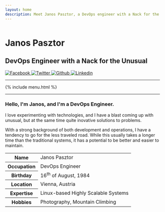 ```yaml
---
layout: home
description: Meet Janos Pasztor, a DevOps engineer with a Nack for the unusual.
---
```


<div class="container-block">
    <div class="profile">
        <img src="{% base64 /assets/avatar-230.jpg %}" alt="" class="avatar" />
        <div class="profile-data">
            <h1 class="title">Janos Pasztor</h1>
            <h2 class="subtitle">DevOps Engineer with a Nack for the Unusual</h2>
            <div class="social">
                <a href="https://facebook.com/{{ site.facebook_username }}" target="_blank" rel="noreferrer noopener" title="Open my Facebook page in a new window">
                    <img src="{% base64 /assets/social-icons/facebook.svg %}" alt="Facebook" />
                </a>
                <a href="https://twitter.com/{{ site.twitter_username }}" target="_blank" rel="noreferrer noopener" title="Open my Twitter page in a new window">
                    <img src="{% base64 /assets/social-icons/twitter.svg %}" alt="Twitter" />
                </a>
                <a href="https://github.com/{{ site.github_username }}" target="_blank" rel="noreferrer noopener" title="Open my Github page in a new window">
                    <img src="{% base64 /assets/social-icons/github.svg %}" alt="Github" />
                </a>
                <a href="https://linkedin.com/in/{{ site.linkedin_username }}/" target="_blank" rel="noreferrer noopener" title="Open my Linkedin page in a new window">
                    <img src="{% base64 /assets/social-icons/linkedin.svg %}" alt="Linkedin" />
                </a>
            </div>
        </div>
    </div>
</div>

<hr />

{% include menu.html %}

<hr />

<div class="container-block">
    <div class="row">
        <div class="col">
            <h3>Hello, I'm Janos, and I'm a DevOps Engineer.</h3>
            <p>
                I love experimenting with technologies, and I have a blast coming up with unusual, but at the same time
                quite inovative solutions to problems.
            </p>
            <p>
                With a strong background of both development and operations, I have a tendency to go for the less
                traveled road. While this usually takes a longer time than the traditional systems, it has a potential
                to be better and easier to maintain. 
            </p>
        </div>
        <div class="col box">
            <table>
                <tr>
                    <th>Name</th>
                    <td>Janos Pasztor</td>
                </tr>
                <tr>
                    <th>Occupation</th>
                    <td>DevOps Engineer</td>
                </tr>
                <tr>
                    <th>Birthday</th>
                    <td>16<sup>th</sup> of August, 1984</td>
                </tr>
                <tr>
                    <th>Location</th>
                    <td>Vienna, Austria</td>
                </tr>
                <tr>
                    <th>Expertise</th>
                    <td>Linux-based Highly Scalable Systems</td>
                </tr>
                <tr>
                    <th>Hobbies</th>
                    <td>Photography, Mountain Climbing</td>
                </tr>
            </table>
        </div>    
    </div>
</div>
